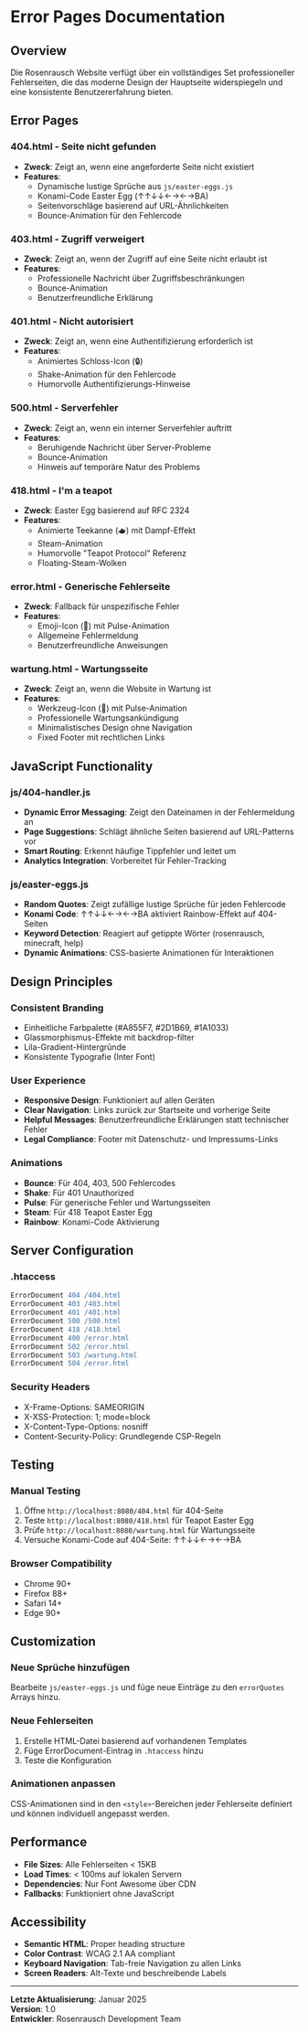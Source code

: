 # Error Pages Documentation

## Overview

Die Rosenrausch Website verfügt über ein vollständiges Set professioneller Fehlerseiten, die das moderne Design der Hauptseite widerspiegeln und eine konsistente Benutzererfahrung bieten.

## Error Pages

### 404.html - Seite nicht gefunden
- **Zweck**: Zeigt an, wenn eine angeforderte Seite nicht existiert
- **Features**: 
  - Dynamische lustige Sprüche aus `js/easter-eggs.js`
  - Konami-Code Easter Egg (↑↑↓↓←→←→BA)
  - Seitenvorschläge basierend auf URL-Ähnlichkeiten
  - Bounce-Animation für den Fehlercode

### 403.html - Zugriff verweigert
- **Zweck**: Zeigt an, wenn der Zugriff auf eine Seite nicht erlaubt ist
- **Features**: 
  - Professionelle Nachricht über Zugriffsbeschränkungen
  - Bounce-Animation
  - Benutzerfreundliche Erklärung

### 401.html - Nicht autorisiert
- **Zweck**: Zeigt an, wenn eine Authentifizierung erforderlich ist
- **Features**: 
  - Animiertes Schloss-Icon (🔒)
  - Shake-Animation für den Fehlercode
  - Humorvolle Authentifizierungs-Hinweise

### 500.html - Serverfehler
- **Zweck**: Zeigt an, wenn ein interner Serverfehler auftritt
- **Features**: 
  - Beruhigende Nachricht über Server-Probleme
  - Bounce-Animation
  - Hinweis auf temporäre Natur des Problems

### 418.html - I'm a teapot
- **Zweck**: Easter Egg basierend auf RFC 2324
- **Features**: 
  - Animierte Teekanne (🫖) mit Dampf-Effekt
  - Steam-Animation
  - Humorvolle "Teapot Protocol" Referenz
  - Floating-Steam-Wolken

### error.html - Generische Fehlerseite
- **Zweck**: Fallback für unspezifische Fehler
- **Features**: 
  - Emoji-Icon (🤔) mit Pulse-Animation
  - Allgemeine Fehlermeldung
  - Benutzerfreundliche Anweisungen

### wartung.html - Wartungsseite
- **Zweck**: Zeigt an, wenn die Website in Wartung ist
- **Features**: 
  - Werkzeug-Icon (🔧) mit Pulse-Animation
  - Professionelle Wartungsankündigung
  - Minimalistisches Design ohne Navigation
  - Fixed Footer mit rechtlichen Links

## JavaScript Functionality

### js/404-handler.js
- **Dynamic Error Messaging**: Zeigt den Dateinamen in der Fehlermeldung an
- **Page Suggestions**: Schlägt ähnliche Seiten basierend auf URL-Patterns vor
- **Smart Routing**: Erkennt häufige Tippfehler und leitet um
- **Analytics Integration**: Vorbereitet für Fehler-Tracking

### js/easter-eggs.js
- **Random Quotes**: Zeigt zufällige lustige Sprüche für jeden Fehlercode
- **Konami Code**: ↑↑↓↓←→←→BA aktiviert Rainbow-Effekt auf 404-Seiten
- **Keyword Detection**: Reagiert auf getippte Wörter (rosenrausch, minecraft, help)
- **Dynamic Animations**: CSS-basierte Animationen für Interaktionen

## Design Principles

### Consistent Branding
- Einheitliche Farbpalette (#A855F7, #2D1B69, #1A1033)
- Glassmorphismus-Effekte mit backdrop-filter
- Lila-Gradient-Hintergründe
- Konsistente Typografie (Inter Font)

### User Experience
- **Responsive Design**: Funktioniert auf allen Geräten
- **Clear Navigation**: Links zurück zur Startseite und vorherige Seite
- **Helpful Messages**: Benutzerfreundliche Erklärungen statt technischer Fehler
- **Legal Compliance**: Footer mit Datenschutz- und Impressums-Links

### Animations
- **Bounce**: Für 404, 403, 500 Fehlercodes
- **Shake**: Für 401 Unauthorized
- **Pulse**: Für generische Fehler und Wartungsseiten
- **Steam**: Für 418 Teapot Easter Egg
- **Rainbow**: Konami-Code Aktivierung

## Server Configuration

### .htaccess
```apache
ErrorDocument 404 /404.html
ErrorDocument 403 /403.html
ErrorDocument 401 /401.html
ErrorDocument 500 /500.html
ErrorDocument 418 /418.html
ErrorDocument 400 /error.html
ErrorDocument 502 /error.html
ErrorDocument 503 /wartung.html
ErrorDocument 504 /error.html
```

### Security Headers
- X-Frame-Options: SAMEORIGIN
- X-XSS-Protection: 1; mode=block
- X-Content-Type-Options: nosniff
- Content-Security-Policy: Grundlegende CSP-Regeln

## Testing

### Manual Testing
1. Öffne `http://localhost:8080/404.html` für 404-Seite
2. Teste `http://localhost:8080/418.html` für Teapot Easter Egg
3. Prüfe `http://localhost:8080/wartung.html` für Wartungsseite
4. Versuche Konami-Code auf 404-Seite: ↑↑↓↓←→←→BA

### Browser Compatibility
- Chrome 90+
- Firefox 88+
- Safari 14+
- Edge 90+

## Customization

### Neue Sprüche hinzufügen
Bearbeite `js/easter-eggs.js` und füge neue Einträge zu den `errorQuotes` Arrays hinzu.

### Neue Fehlerseiten
1. Erstelle HTML-Datei basierend auf vorhandenen Templates
2. Füge ErrorDocument-Eintrag in `.htaccess` hinzu
3. Teste die Konfiguration

### Animationen anpassen
CSS-Animationen sind in den `<style>`-Bereichen jeder Fehlerseite definiert und können individuell angepasst werden.

## Performance

- **File Sizes**: Alle Fehlerseiten < 15KB
- **Load Times**: < 100ms auf lokalen Servern
- **Dependencies**: Nur Font Awesome über CDN
- **Fallbacks**: Funktioniert ohne JavaScript

## Accessibility

- **Semantic HTML**: Proper heading structure
- **Color Contrast**: WCAG 2.1 AA compliant
- **Keyboard Navigation**: Tab-freie Navigation zu allen Links
- **Screen Readers**: Alt-Texte und beschreibende Labels

---

**Letzte Aktualisierung**: Januar 2025  
**Version**: 1.0  
**Entwickler**: Rosenrausch Development Team
